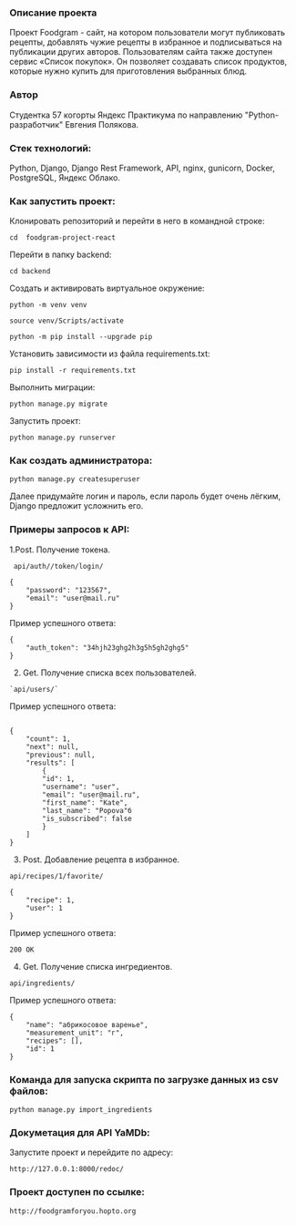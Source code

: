 ### Описание проекта 

Проект Foodgram - сайт, на котором пользователи могут публиковать рецепты, добавлять чужие рецепты в избранное и подписываться на публикации других авторов. Пользователям сайта также доступен сервис «Список покупок». Он позволяет создавать список продуктов, которые нужно купить для приготовления выбранных блюд.

### Автор 

Студентка 57 когорты Яндекс Практикума по направлению "Python-разработчик" Евгения Полякова.

### Стек технологий: 

Python, Django, Django Rest Framework, API, nginx, gunicorn, Docker, PostgreSQL, Яндекс Облако.

### Как запустить проект:

Клонировать репозиторий и перейти в него в командной строке:

```
cd  foodgram-project-react 
```

Перейти в папку backend:

```
cd backend
```
Cоздать и активировать виртуальное окружение:

```
python -m venv venv
```

```
source venv/Scripts/activate
```

```
python -m pip install --upgrade pip
```

Установить зависимости из файла requirements.txt:

```
pip install -r requirements.txt
```

Выполнить миграции:

```
python manage.py migrate
```

Запустить проект:

```
python manage.py runserver 
``` 
### Как создать администратора: 

```
python manage.py createsuperuser
```  

Далее придумайте логин и пароль, если пароль будет очень лёгким, Django предложит усложнить его. 

### Примеры запросов к API:  

1.Post. Получение токена.  
``` 
 api/auth//token/login/
```

```
{
    "password": "123567",
    "email": "user@mail.ru"
}
```
Пример успешного ответа:
```
{
    "auth_token": "34hjh23ghg2h3g5h5gh2ghg5"
}
```
2. Get. Получение списка всех пользователей. 
```
`api/users/`
``` 

Пример успешного ответа:
```

{
    "count": 1,
    "next": null,
    "previous": null,
    "results": [
        {
        "id": 1,
        "username": "user",
        "email": "user@mail.ru",
        "first_name": "Kate",
        "last_name": "Popova"б
        "is_subscribed": false
        }
    ]
}

```
3. Post. Добавление рецепта в избранное.
```  
api/recipes/1/favorite/ 
```

```
{
    "recipe": 1,
    "user": 1
}

```
Пример успешного ответа:
```
200 ОК
```
4. Get. Получение списка ингредиентов.
```  
api/ingredients/ 
```
Пример успешного ответа:
```
{
    "name": "абрикосовое варенье",
    "measurement_unit": "г",
    "recipes": [],
    "id": 1
}
```
### Команда для запуска скрипта по загрузке данных из csv файлов: 
``` 
python manage.py import_ingredients 
``` 

### Докуметация для API YaMDb:

Запустите проект и перейдите по адресу: 

```
http://127.0.0.1:8000/redoc/
```
### Проект доступен по ссылке:
```
http://foodgramforyou.hopto.org
```